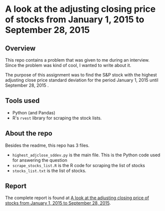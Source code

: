 # A look at the adjusting closing price of stocks from January 1, 2015 to September 28, 2015

## Overview

This repo contains a problem that was given to me during an interview. Since the problem was kind of cool, I wanted to write about it.

The purpose of this assignment was to find the S&P stock with the highest adjusting close price standard deviation for the period January 1, 2015 until September 28, 2015 .


## Tools used

* Python (and Pandas)
* R's `rvest` library for scraping the stock lists.


## About the repo

Besides the readme, this repo has 3 files. 

* `highest_adjclose_sddev.py` is the main file. This is the Python code used for answering the question
* `scrape_stocks_list.R` is the R code for scraping the list of stocks
* `stocks_list.txt` is the list of stocks.


## Report

The complete report is found at [A look at the adjusting closing price of stocks from January 1, 2015 to September 28, 2015](http://juandes.github.io/Stocks-StandardDeviation-Assignment/).
